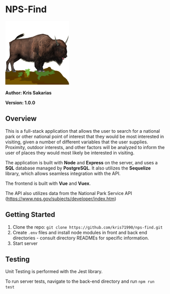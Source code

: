 # NPS-Find

<img src="./frontend/src/utils/bison.png" alt="NPS-Find-logo" width="200"/>

**Author: Kris Sakarias**

**Version: 1.0.0**

## Overview

This is a full-stack application that allows the user to search for a national park or other national point of interest that they would be most interested in visiting, given a number of different variables that the user supplies. Proximity, outdoor interests, and other factors will be analyzed to inform the user of places they would most likely be interested in visiting. 

The application is built with **Node** and **Express** on the server, and uses a **SQL** database managed by **PostgreSQL**. It also utilizes the **Sequelize** library, which allows seamless integration with the API.

The frontend is built with **Vue** and **Vuex**.

The API also utilizes data from the National Park Service API (https://www.nps.gov/subjects/developer/index.htm)

## Getting Started

1. Clone the repo: `git clone https://github.com/kris71990/nps-find.git`
2. Create `.env` files and install node modules in front and back end directories - consult directory READMEs for specific information.
3. Start server

## Testing

Unit Testing is performed with the Jest library.

To run server tests, navigate to the back-end directory and run `npm run test`
